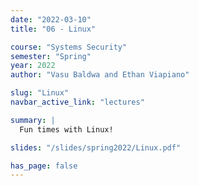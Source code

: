 ```yaml
---
date: "2022-03-10"
title: "06 - Linux"

course: "Systems Security"
semester: "Spring"
year: 2022
author: "Vasu Baldwa and Ethan Viapiano"

slug: "Linux"
navbar_active_link: "lectures"

summary: |
  Fun times with Linux!

slides: "/slides/spring2022/Linux.pdf"

has_page: false
---
```


